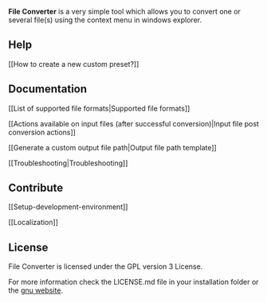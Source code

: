 **File Converter** is a very simple tool which allows you to convert one or several file(s) using the context menu in windows explorer.

## Help

[[How to create a new custom preset?]]

## Documentation

[[List of supported file formats|Supported file formats]]

[[Actions available on input files (after successful conversion)|Input file post conversion actions]]

[[Generate a custom output file path|Output file path template]]

[[Troubleshooting|Troubleshooting]]

## Contribute

[[Setup-development-environment]]

[[Localization]]

## License

File Converter is licensed under the GPL version 3 License.

For more information check the LICENSE.md file in your installation folder or the [gnu website](http://www.gnu.org/licenses/gpl.html).